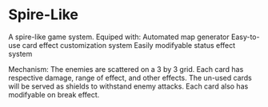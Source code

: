 # Spire-Like


A spire-like game system. Equiped with: Automated map generator Easy-to-use card effect customization system Easily modifyable status effect system

Mechanism: The enemies are scattered on a 3 by 3 grid. Each card has respective damage, range of effect, and other effects. The un-used cards will be served as shields to withstand enemy attacks. Each card also has modifyable on break effect.
